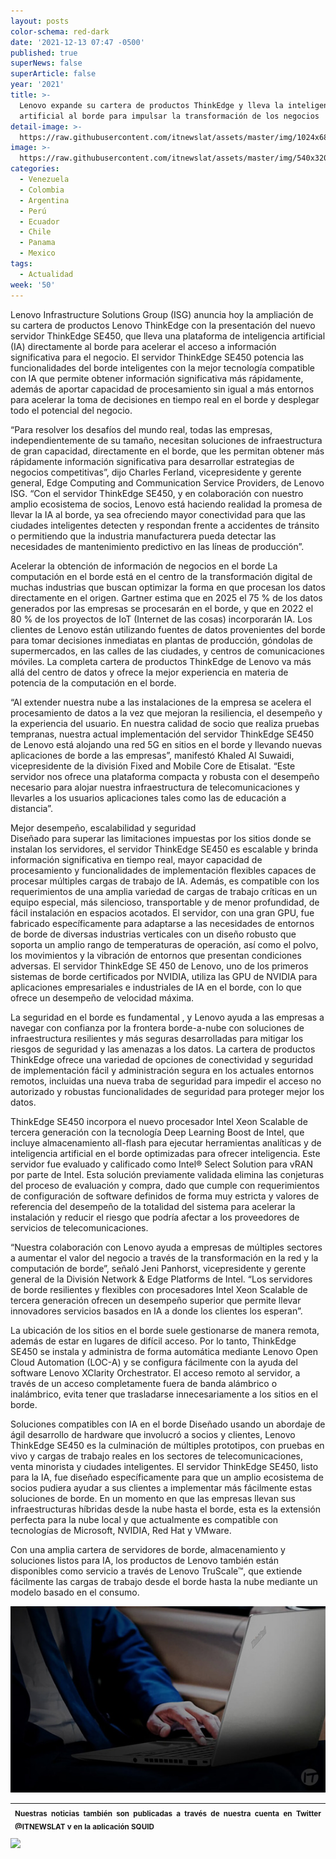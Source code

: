 ```yaml
---
layout: posts
color-schema: red-dark
date: '2021-12-13 07:47 -0500'
published: true
superNews: false
superArticle: false
year: '2021'
title: >-
  Lenovo expande su cartera de productos ThinkEdge y lleva la inteligencia
  artificial al borde para impulsar la transformación de los negocios 
detail-image: >-
  https://raw.githubusercontent.com/itnewslat/assets/master/img/1024x680/Producto-Lenovo-g.jpg
image: >-
  https://raw.githubusercontent.com/itnewslat/assets/master/img/540x320/Producto-Lenovo-p.jpg
categories:
  - Venezuela
  - Colombia
  - Argentina
  - Perú
  - Ecuador
  - Chile
  - Panama
  - Mexico
tags:
  - Actualidad
week: '50'
---
```

Lenovo Infrastructure Solutions Group (ISG) anuncia hoy la ampliación de su cartera de productos Lenovo ThinkEdge con la presentación del nuevo servidor ThinkEdge SE450, que lleva una plataforma de inteligencia artificial (IA) directamente al borde para acelerar el acceso a información significativa para el negocio. El servidor ThinkEdge SE450 potencia las funcionalidades del borde inteligentes con la mejor tecnología compatible con IA que permite obtener información significativa más rápidamente, además de aportar capacidad de procesamiento sin igual a más entornos para acelerar la toma de decisiones en tiempo real en el borde y desplegar todo el potencial del negocio.

“Para resolver los desafíos del mundo real, todas las empresas, independientemente de su tamaño, necesitan soluciones de infraestructura de gran capacidad, directamente en el borde, que les permitan obtener más rápidamente información significativa para desarrollar estrategias de negocios competitivas”, dijo Charles Ferland, vicepresidente y gerente general, Edge Computing and Communication Service Providers, de Lenovo ISG. “Con el servidor ThinkEdge SE450, y en colaboración con nuestro amplio ecosistema de socios, Lenovo está haciendo realidad la promesa de llevar la IA al borde, ya sea ofreciendo mayor conectividad para que las ciudades inteligentes detecten y respondan frente a accidentes de tránsito o permitiendo que la industria manufacturera pueda detectar las necesidades de mantenimiento predictivo en las líneas de producción”. 

Acelerar la obtención de información de negocios en el borde 
La computación en el borde está en el centro de la transformación digital de muchas industrias que buscan optimizar la forma en que procesan los datos directamente en el origen. Gartner estima que en 2025 el 75 % de los datos generados por las empresas se procesarán en el borde, y que en 2022 el 80 % de los proyectos de IoT (Internet de las cosas) incorporarán IA. Los clientes de Lenovo están utilizando fuentes de datos provenientes del borde para tomar decisiones inmediatas en plantas de producción, góndolas de supermercados, en las calles de las ciudades, y centros de comunicaciones móviles. La completa cartera de productos ThinkEdge de Lenovo va más allá del centro de datos y ofrece la mejor experiencia en materia de potencia de la computación en el borde.

“Al extender nuestra nube a las instalaciones de la empresa se acelera el procesamiento de datos a la vez que mejoran la resiliencia, el desempeño y la experiencia del usuario. En nuestra calidad de socio que realiza pruebas tempranas, nuestra actual implementación del servidor ThinkEdge SE450 de Lenovo está alojando una red 5G en sitios en el borde y llevando nuevas aplicaciones de borde a las empresas”, manifestó Khaled Al Suwaidi, vicepresidente de la división Fixed and Mobile Core de Etisalat. “Este servidor nos ofrece una plataforma compacta y robusta con el desempeño necesario para alojar nuestra infraestructura de telecomunicaciones y llevarles a los usuarios aplicaciones tales como las de educación a distancia”. 

Mejor desempeño, escalabilidad y seguridad  
Diseñado para superar las limitaciones impuestas por los sitios donde se instalan los servidores, el servidor ThinkEdge SE450 es escalable y brinda información significativa en tiempo real, mayor capacidad de procesamiento y funcionalidades de implementación flexibles capaces de procesar múltiples cargas de trabajo de IA. Además, es compatible con los requerimientos de una amplia variedad de cargas de trabajo críticas en un equipo especial, más silencioso, transportable y de menor profundidad, de fácil instalación en espacios acotados. El servidor, con una gran GPU, fue fabricado específicamente para adaptarse a las necesidades de entornos de borde de diversas industrias verticales con un diseño robusto que soporta un amplio rango de temperaturas de operación, así como el polvo, los movimientos y la vibración de entornos que presentan condiciones adversas. El servidor ThinkEdge SE 450 de Lenovo, uno de los primeros sistemas de borde certificados por NVIDIA, utiliza las GPU de NVIDIA para aplicaciones empresariales e industriales de IA en el borde, con lo que ofrece un desempeño de velocidad máxima. 

La seguridad en el borde es fundamental , y Lenovo ayuda a las empresas a navegar con confianza por la frontera borde-a-nube con soluciones de infraestructura resilientes y más seguras desarrolladas para mitigar los riesgos de seguridad y las amenazas a los datos. La cartera de productos ThinkEdge ofrece una variedad de opciones de conectividad y seguridad de implementación fácil y administración segura en los actuales entornos remotos, incluidas una nueva traba de seguridad para impedir el acceso no autorizado y robustas funcionalidades de seguridad para proteger mejor los datos.

ThinkEdge SE450 incorpora el nuevo procesador Intel Xeon Scalable de tercera generación con la tecnología Deep Learning Boost de Intel, que incluye almacenamiento all-flash para ejecutar herramientas analíticas y de inteligencia artificial en el borde optimizadas para ofrecer inteligencia. Este servidor fue evaluado y calificado como Intel® Select Solution para vRAN por parte de Intel. Esta solución previamente validada elimina las conjeturas del proceso de evaluación y compra, dado que cumple con requerimientos de configuración de software definidos de forma muy estricta y valores de referencia del desempeño de la totalidad del sistema para acelerar la instalación y reducir el riesgo que podría afectar a los proveedores de servicios de telecomunicaciones.

“Nuestra colaboración con Lenovo ayuda a empresas de múltiples sectores a aumentar el valor del negocio a través de la transformación en la red y la computación de borde”, señaló Jeni Panhorst, vicepresidente y gerente general de la División Network & Edge Platforms de Intel. “Los servidores de borde resilientes y flexibles con procesadores Intel Xeon Scalable de tercera generación ofrecen un desempeño superior que permite llevar innovadores servicios basados en IA a donde los clientes los esperan”. 

La ubicación de los sitios en el borde suele gestionarse de manera remota, además de estar en lugares de difícil acceso. Por lo tanto, ThinkEdge SE450 se instala y administra de forma automática mediante Lenovo Open Cloud Automation (LOC-A) y se configura fácilmente con la ayuda del software Lenovo XClarity Orchestrator. El acceso remoto al servidor, a través de un acceso completamente fuera de banda alámbrico o inalámbrico, evita tener que trasladarse innecesariamente a los sitios en el borde.

Soluciones compatibles con IA en el borde 
Diseñado usando un abordaje de ágil desarrollo de hardware que involucró a socios y clientes, Lenovo ThinkEdge SE450 es la culminación de múltiples prototipos, con pruebas en vivo y cargas de trabajo reales en los sectores de telecomunicaciones, venta minorista y ciudades inteligentes. El servidor ThinkEdge SE450, listo para la IA, fue diseñado específicamente para que un amplio ecosistema de socios pudiera ayudar a sus clientes a implementar más fácilmente estas soluciones de borde. En un momento en que las empresas llevan sus infraestructuras híbridas desde la nube hasta el borde, esta es la extensión perfecta para la nube local y que actualmente es compatible con tecnologías de Microsoft, NVIDIA, Red Hat y VMware.

Con una amplia cartera de servidores de borde, almacenamiento y soluciones listos para IA, los productos de Lenovo también están disponibles como servicio a través de Lenovo TruScale™, que extiende fácilmente las cargas de trabajo desde el borde hasta la nube mediante un modelo basado en el consumo.


![](https://raw.githubusercontent.com/itnewslat/assets/master/img/540x320/Producto-Lenovo-p.jpg)

<table style="height: 42px;" width="569">
<tbody>
<tr>
<td style="text-align: justify;"><sub><strong>Nuestras noticias también son publicadas a través de nuestra cuenta en Twitter <a href="https://twitter.com/itnewslat?lang=es">@ITNEWSLAT</a> y en la aplicación <a href="https://squidapp.co/en/">SQUID</a></strong></sub></td>
</tr>
</tbody>
</table>

<img src="https://tracker.metricool.com/c3po.jpg?hash=56f88a41e39ab42c063cc51676587a04"/>
